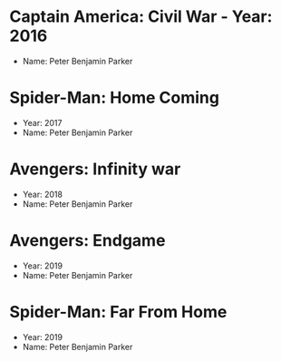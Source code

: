 # Captain America: Civil War - Year: 2016
- Name: Peter Benjamin Parker
# Spider-Man: Home Coming
- Year: 2017
- Name: Peter Benjamin Parker
# Avengers: Infinity war
- Year: 2018
- Name: Peter Benjamin Parker
# Avengers: Endgame
- Year: 2019
- Name: Peter Benjamin Parker
# Spider-Man: Far From Home
- Year: 2019
- Name: Peter Benjamin Parker
